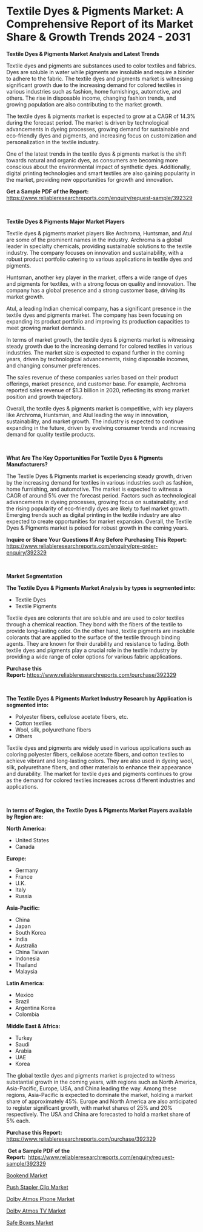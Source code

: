 <p><h1>Textile Dyes & Pigments Market: A Comprehensive Report of its Market Share & Growth Trends 2024 - 2031</h1></p><p><strong>Textile Dyes & Pigments Market Analysis and Latest Trends</strong></p>
<p><p>Textile dyes and pigments are substances used to color textiles and fabrics. Dyes are soluble in water while pigments are insoluble and require a binder to adhere to the fabric. The textile dyes and pigments market is witnessing significant growth due to the increasing demand for colored textiles in various industries such as fashion, home furnishings, automotive, and others. The rise in disposable income, changing fashion trends, and growing population are also contributing to the market growth.</p><p>The textile dyes & pigments market is expected to grow at a CAGR of 14.3% during the forecast period. The market is driven by technological advancements in dyeing processes, growing demand for sustainable and eco-friendly dyes and pigments, and increasing focus on customization and personalization in the textile industry.</p><p>One of the latest trends in the textile dyes & pigments market is the shift towards natural and organic dyes, as consumers are becoming more conscious about the environmental impact of synthetic dyes. Additionally, digital printing technologies and smart textiles are also gaining popularity in the market, providing new opportunities for growth and innovation.</p></p>
<p><strong>Get a Sample PDF of the Report:&nbsp;</strong> <a href="https://www.reliableresearchreports.com/enquiry/request-sample/392329">https://www.reliableresearchreports.com/enquiry/request-sample/392329</a></p>
<p>&nbsp;</p>
<p><strong>Textile Dyes & Pigments Major Market Players</strong></p>
<p><p>Textile dyes & pigments market players like Archroma, Huntsman, and Atul are some of the prominent names in the industry. Archroma is a global leader in specialty chemicals, providing sustainable solutions to the textile industry. The company focuses on innovation and sustainability, with a robust product portfolio catering to various applications in textile dyes and pigments.</p><p>Huntsman, another key player in the market, offers a wide range of dyes and pigments for textiles, with a strong focus on quality and innovation. The company has a global presence and a strong customer base, driving its market growth.</p><p>Atul, a leading Indian chemical company, has a significant presence in the textile dyes and pigments market. The company has been focusing on expanding its product portfolio and improving its production capacities to meet growing market demands.</p><p>In terms of market growth, the textile dyes & pigments market is witnessing steady growth due to the increasing demand for colored textiles in various industries. The market size is expected to expand further in the coming years, driven by technological advancements, rising disposable incomes, and changing consumer preferences.</p><p>The sales revenue of these companies varies based on their product offerings, market presence, and customer base. For example, Archroma reported sales revenue of $1.3 billion in 2020, reflecting its strong market position and growth trajectory.</p><p>Overall, the textile dyes & pigments market is competitive, with key players like Archroma, Huntsman, and Atul leading the way in innovation, sustainability, and market growth. The industry is expected to continue expanding in the future, driven by evolving consumer trends and increasing demand for quality textile products.</p></p>
<p>&nbsp;</p>
<p><strong>What Are The Key Opportunities For Textile Dyes & Pigments Manufacturers?</strong></p>
<p><p>The Textile Dyes & Pigments market is experiencing steady growth, driven by the increasing demand for textiles in various industries such as fashion, home furnishing, and automotive. The market is expected to witness a CAGR of around 5% over the forecast period. Factors such as technological advancements in dyeing processes, growing focus on sustainability, and the rising popularity of eco-friendly dyes are likely to fuel market growth. Emerging trends such as digital printing in the textile industry are also expected to create opportunities for market expansion. Overall, the Textile Dyes & Pigments market is poised for robust growth in the coming years.</p></p>
<p><strong>Inquire or Share Your Questions If Any Before Purchasing This Report:</strong> <a href="https://www.reliableresearchreports.com/enquiry/pre-order-enquiry/392329">https://www.reliableresearchreports.com/enquiry/pre-order-enquiry/392329</a></p>
<p>&nbsp;</p>
<p><strong>Market Segmentation</strong></p>
<p><strong>The Textile Dyes & Pigments Market Analysis by types is segmented into:</strong></p>
<p><ul><li>Textile Dyes</li><li>Textile Pigments</li></ul></p>
<p><p>Textile dyes are colorants that are soluble and are used to color textiles through a chemical reaction. They bond with the fibers of the textile to provide long-lasting color. On the other hand, textile pigments are insoluble colorants that are applied to the surface of the textile through binding agents. They are known for their durability and resistance to fading. Both textile dyes and pigments play a crucial role in the textile industry by providing a wide range of color options for various fabric applications.</p></p>
<p><strong>Purchase this Report:&nbsp;</strong><a href="https://www.reliableresearchreports.com/purchase/392329">https://www.reliableresearchreports.com/purchase/392329</a></p>
<p>&nbsp;</p>
<p><strong>The Textile Dyes & Pigments Market Industry Research by Application is segmented into:</strong></p>
<p><ul><li>Polyester fibers, cellulose acetate fibers, etc.</li><li>Cotton textiles</li><li>Wool, silk, polyurethane fibers</li><li>Others</li></ul></p>
<p><p>Textile dyes and pigments are widely used in various applications such as coloring polyester fibers, cellulose acetate fibers, and cotton textiles to achieve vibrant and long-lasting colors. They are also used in dyeing wool, silk, polyurethane fibers, and other materials to enhance their appearance and durability. The market for textile dyes and pigments continues to grow as the demand for colored textiles increases across different industries and applications.</p></p>
<p>&nbsp;</p>
<p><strong>In terms of Region, the Textile Dyes & Pigments Market Players available by Region are:</strong></p>
<p>
    <p> <strong> North America: </strong>
        <ul>
            <li>United States</li>
            <li>Canada</li>
        </ul>
        </p> 
    <p> <strong> Europe: </strong>
        <ul>
            <li>Germany</li>
            <li>France</li>
            <li>U.K.</li>
            <li>Italy</li>
            <li>Russia</li>
        </ul>
        </p> 
    <p> <strong> Asia-Pacific: </strong>
        <ul>
            <li>China</li>
            <li>Japan</li>
            <li>South Korea</li>
            <li>India</li>
            <li>Australia</li>
            <li>China Taiwan</li>
            <li>Indonesia</li>
            <li>Thailand</li>
            <li>Malaysia</li>
        </ul>
        </p> 
    <p> <strong> Latin America: </strong>
        <ul>
            <li>Mexico</li>
            <li>Brazil</li>
            <li>Argentina Korea</li>
            <li>Colombia</li>
        </ul>
        </p> 
    <p> <strong> Middle East & Africa: </strong>
        <ul>
            <li>Turkey</li>
            <li>Saudi</li>
            <li>Arabia</li>
            <li>UAE</li>
            <li>Korea</li>
        </ul>
    </p>
    </p>
<p><p>The global textile dyes and pigments market is projected to witness substantial growth in the coming years, with regions such as North America, Asia-Pacific, Europe, USA, and China leading the way. Among these regions, Asia-Pacific is expected to dominate the market, holding a market share of approximately 45%. Europe and North America are also anticipated to register significant growth, with market shares of 25% and 20% respectively. The USA and China are forecasted to hold a market share of 5% each.</p></p>
<p><strong>Purchase this Report: </strong><a href="https://www.reliableresearchreports.com/purchase/392329">https://www.reliableresearchreports.com/purchase/392329</a></p>
<p>&nbsp;<strong>Get a Sample PDF of the Report:&nbsp;&nbsp;</strong><a href="https://www.reliableresearchreports.com/enquiry/request-sample/392329">https://www.reliableresearchreports.com/enquiry/request-sample/392329</a></p>
<p><strong></strong></p>
<p><p><a href="https://confirmed-shield-e13.notion.site/Bookend-Market-Size-Market-Share-and-Global-Market-Analysis-Report-2024-2031-73d19d7931364de7904a19153cf3761d">Bookend Market</a></p><p><a href="https://funky-papaya-cf4.notion.site/Global-Push-Stapler-Clip-Market-by-Types-Applications-and-Major-Players-with-Regional-Growth-Rate-9c2425462c8d45669c4bda5d4217b68c">Push Stapler Clip Market</a></p><p><a href="https://view.publitas.com/reportprime-1/dolby-atmos-phone-market-size-market-trends-and-growth-outlook-forecasted-for-period-from-2024-to-2031/">Dolby Atmos Phone Market</a></p><p><a href="https://view.publitas.com/reportprime-1/dolby-atmos-tv-market-share-market-new-trends-analysis-report-by-type-by-application-by-end-use-by-region-and-segment-forecasts-2024-2031/">Dolby Atmos TV Market</a></p><p><a href="https://sore-arch-6db.notion.site/Safe-Boxes-Market-Size-Share-Trends-Analysis-Report-By-Application-Regional-Outlook-Competitive-4bc2b2ce14164870b55f6c09e8261e5c">Safe Boxes Market</a></p></p>